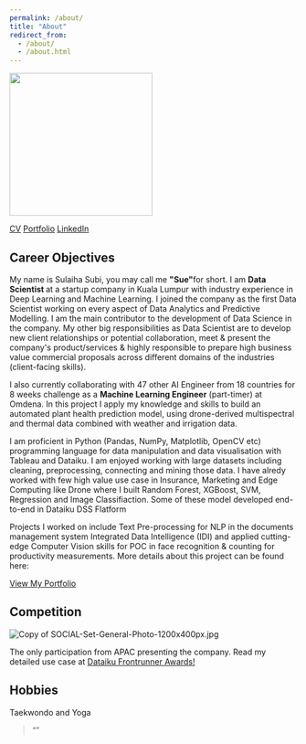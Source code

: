 ```yaml
---
permalink: /about/
title: "About"
redirect_from: 
  - /about/
  - /about.html
---
```

<p> <img src="https://sulaihasubi.github.io/assets/images/dp-600x600.png" width="250" class="align-center"> </p>

<!-- CTA Button for the CV, Portfolio and LinkedIn -->
<p class="text-center"><a href="https://sulaihasubi.github.io/cv/" class="btn btn--info">CV</a> <a href="https://sulaihasubi.github.io/portfolio/" class="btn btn--info">Portfolio</a> <a href="https://www.linkedin.com/in/sulaihasubi/" class="btn btn--info">LinkedIn</a></p>

Career Objectives
---
My name is Sulaiha Subi, you may call me <strong>"Sue"</strong>for short. I am <strong> Data Scientist </strong> at a startup company in Kuala Lumpur with industry experience in Deep Learning and Machine Learning. I joined the company as the first Data Scientist working on every aspect of Data Analytics and Predictive Modelling. I am the main contributor to the development of Data Science in the company.
My other big responsibilities as Data Scientist are to develop new client relationships or potential collaboration, meet & present the company's product/services & highly responsible to prepare high business value commercial proposals across different domains of the industries (client-facing skills).

I also currently collaborating with 47 other AI Engineer from 18 countries for 8 weeks challenge as a <strong>Machine Learning Engineer</strong> (part-timer) at Omdena. In this project I apply my knowledge and skills to build an automated plant health prediction model, using drone-derived multispectral and thermal data combined with weather and irrigation data. 

I am proficient in Python (Pandas, NumPy, Matplotlib, OpenCV etc) programming language for data manipulation and data visualisation with Tableau and Dataiku. I am enjoyed working with large datasets including cleaning, preprocessing, connecting and mining those data. I have alredy worked with few high value use case in Insurance, Marketing and Edge Computing like Drone where I built Random Forest, XGBoost, SVM, Regression and Image Classifiaction. Some of these model developed end-to-end in Dataiku DSS Flatform

Projects I worked on include Text Pre-processing for NLP in the documents management system Integrated Data Intelligence (IDI) and applied cutting-edge Computer Vision skills  for POC in face recognition & counting for productivity measurements. More details about this project can be found here:
<p class="text-center"><a href="https://ssulaihasubi.github.io/portfolio/" class="btn btn--info">View My Portfolio</a></p>


Competition
---
<img src="https://community.dataiku.com/t5/image/serverpage/image-id/3235i0C369546705BEB4E/image-size/large?v=v2&amp;px=999" role="button" title="Copy of SOCIAL-Set-General-Photo-1200x400px.jpg" alt="Copy of SOCIAL-Set-General-Photo-1200x400px.jpg" li-image-url="https://community.dataiku.com/t5/image/serverpage/image-id/3235i0C369546705BEB4E?v=v2" li-image-display-id="'3235i0C369546705BEB4E'" li-message-uid="'16117'" li-messages-message-image="true" li-bindable="" class="lia-media-image" tabindex="0" li-bypass-lightbox-when-linked="true" li-use-hover-links="false" li-compiled="true"> 

The only participation from APAC presenting the company.
Read my detailed use case at <a href="https://community.dataiku.com/t5/Dataiku-Frontrunner-Awards/RiseHill-Data-Analysis-Using-AI-to-combat-the-Rise-in-Corporate/ta-p/18184">Dataiku Frontrunner Awards!</a>


<!-- <img src="https://chriskhanhtran.github.io/assets/images/lbm-2016.jpg" width="400" class="align-center"> -->



Hobbies
---

Taekwondo and Yoga


<blockquote>
  <p>“”</p>
</blockquote>